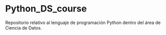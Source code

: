 # Python_DS_course
Repositorio relativo al lenguaje de programación Python dentro del área de Ciencia de Datos.
